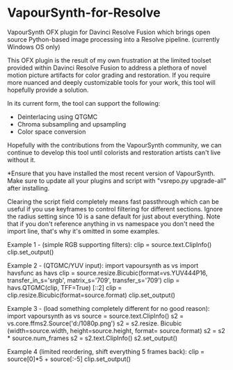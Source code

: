 # VapourSynth-for-Resolve
VapourSynth OFX plugin for Davinci Resolve Fusion which brings open source Python-based image processing into a Resolve pipeline. (currently Windows OS only)

This OFX plugin is the result of my own frustration at the limited toolset provided within Davinci Resolve Fusion to address a plethora of novel motion picture artifacts for color grading and restoration. If you require more nuanced and deeply customizable tools for your work, this tool will hopefully provide a solution.  

In its current form, the tool can support the following: 
* Deinterlacing using QTGMC 
* Chroma subsampling and upsampling
* Color space conversion

Hopefully with the contributions from the VapourSynth community, we can continue to develop this tool until colorists and restoration artists can't live without it. 

*Ensure that you have installed the most recent version of VapourSynth. Make sure to update all your plugins and script with "vsrepo.py upgrade-all" after installing.

Clearing the script field completely means fast passthrough which can be useful if you use keyframes to control filtering for different sections. Ignore the radius setting since 10 is a sane default for just about everything. Note that if you don't reference anything in vs namespace you don't need the import line, that's why it's omitted in some examples.

Example 1 - (simple RGB supporting filters):
clip = source.text.ClipInfo()
clip.set_output()

Example 2 - (QTGMC/YUV input):
import vapoursynth as vs
import havsfunc as havs
clip = source.resize.Bicubic(format=vs.YUV444P16, transfer_in_s='srgb', matrix_s='709', transfer_s='709')
clip = havs.QTGMC(clip, TFF=True) [::2]
clip = clip.resize.Bicubic(format=source.format)
clip.set_output()

Example 3 - (load something completely different for no good reason):
import vapoursynth as vs
source = source.text.ClipInfo()
s2 = vs.core.ffms2.Source('d:/1080p.png')
s2 = s2.resize. Bicubic  (width=source.width, height=source.height, format= source.format)
s2 = s2 * source.num_frames
s2 = s2.text.ClipInfo()
s2.set_output()

Example 4 (limited reordering, shift everything 5 frames back):
clip = source[0]*5 + source[:-5]
clip.set_output() 
